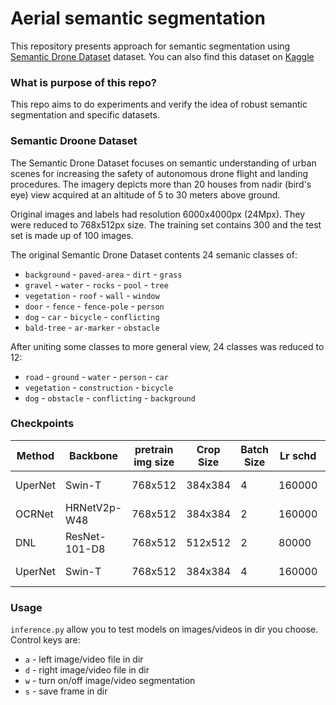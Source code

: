 # Aerial semantic segmentation

This repository presents approach for semantic segmentation using [Semantic Drone Dataset](https://www.tugraz.at/index.php?id=22387) dataset. 
You can also find this dataset on [Kaggle](https://www.kaggle.com/bulentsiyah/semantic-drone-dataset)

### What is purpose of this repo?

This repo aims to do experiments and verify the idea of robust semantic segmentation and specific datasets.

### Semantic Droone Dataset

The Semantic Drone Dataset focuses on semantic understanding of urban scenes for increasing the safety of autonomous drone flight and landing procedures. 
The imagery depicts  more than 20 houses from nadir (bird's eye) view acquired at an altitude of 5 to 30 meters above ground. 

Original images and labels had resolution 6000x4000px (24Mpx). They were reduced to 768x512px size.
The training set contains 300 and the test set is made up of 100 images. 

The original Semantic Drone Dataset contents 24 semanic classes of:
- `background` - `paved-area` - `dirt` - `grass`
- `gravel` - `water` - `rocks` - `pool` - `tree`  
- `vegetation` - `roof` - `wall` - `window`
- `door` - `fence` - `fence-pole` - `person`
- `dog` - `car` - `bicycle` - `conflicting`
- `bald-tree` - `ar-marker` - `obstacle`

After uniting some classes to more general view, 24 classes was reduced to 12:
- `road` - `ground` - `water` - `person` - `car`
- `vegetation` - `construction` - `bicycle` 
- `dog` - `obstacle` - `conflicting` - `background`

### Checkpoints

| Method | Backbone | pretrain img size | Crop Size | Batch Size | Lr schd | Mem (GB) | mIoU(ms+flip) | Num Clasess | config | download |
| ------ | -------- | ----------------- | --------- | ---------- | ------- | -------- | ------------- | ----------- | ------ | -------: | 
| UperNet | Swin-T  | 768x512           | 384x384   | 4          | 160000  | -        | -             | 12          | [config](https://github.com/GhostLate/aerial_semantic_segmentation/blob/main/configs/config_SWIN_12.py) | [model](https://drive.google.com/file/d/14Qb9MrC-MJJKaDHnaa0IiKjRoFTqxwGW/view?usp=sharing) &#124; [log]() |
| OCRNet | HRNetV2p-W48 | 768x512       | 384x384   | 2          | 160000  | -        | -             | 12          | [config](https://github.com/GhostLate/aerial_semantic_segmentation/blob/main/configs/config_HRNetV2_W48.py) | [model](https://drive.google.com/file/d/165AHie9s60gFLi-aRHADIXAaJBhKzIAk/view?usp=sharing) &#124; [log]() |
| DNL    | ResNet-101-D8 | 768x512      | 512x512   | 2          | 80000   | -        | -             | 12          | [config](https://github.com/GhostLate/aerial_semantic_segmentation/blob/main/configs/config_ResNet.py) | [model](https://drive.google.com/file/d/10JERyy_UF80bo9E2-48IsN3qi2-vKb4r/view?usp=sharing) &#124; [log]() |
| UperNet | Swin-T  | 768x512           | 384x384   | 4          | 160000  | -        | -             | 24          | [config](https://github.com/GhostLate/aerial_semantic_segmentation/blob/main/configs/config_SWIN_24.py) | [model](https://drive.google.com/file/d/10nqYeUiWfZ6zvGz6QGDWSgnzzP144SEr/view?usp=sharing) &#124; [log]() |

### Usage

`inference.py` allow you to test models on images/videos in dir you choose. Control keys are: 
- `a` - left image/video file in dir 
- `d` - right image/video file in dir
- `w` - turn on/off image/video segmentation
- `s` - save frame in dir
